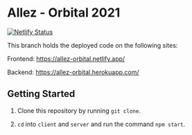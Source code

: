 # Allez - Orbital 2021

[![Netlify Status](https://api.netlify.com/api/v1/badges/1b060d01-2db2-4025-8133-3eeee2982701/deploy-status)](https://app.netlify.com/sites/allez-orbital/deploys)

This branch holds the deployed code on the following sites:

Frontend: <https://allez-orbital.netlify.app/>

Backend: <https://allez-orbital.herokuapp.com/>

## Getting Started

1. Clone this repository by running `git clone`.

2. `cd` into `client` and `server` and run the command `npm start`.
